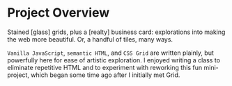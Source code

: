 

Project Overview
================

Stained [glass] grids, plus a [realty] business card: explorations into making the web more beautiful. Or, a handful of tiles, many ways. 

`Vanilla JavaScript`, `semantic HTML`, and `CSS Grid` are written plainly, but powerfully here for ease of artistic exploration. I enjoyed writing a class to eliminate repetitive HTML and to experiment with reworking this fun mini-project, which began some time ago after I initially met Grid.


